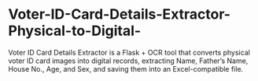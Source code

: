 # Voter-ID-Card-Details-Extractor-Physical-to-Digital-
Voter ID Card Details Extractor is a Flask + OCR tool that converts physical voter ID card images into digital records, extracting Name, Father’s Name, House No., Age, and Sex, and saving them into an Excel-compatible file.
